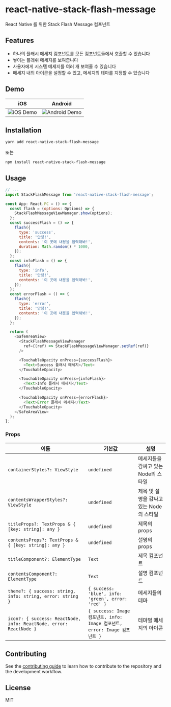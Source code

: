 # react-native-stack-flash-message

React Native 를 위한 Stack Flash Message 컴포넌트

## Features

- 하나의 플래시 메세지 컴포넌트를 모든 컴포넌트들에서 호출할 수 있습니다
- 쌓이는 플래쉬 메세지를 보여줍니다
- 사용자에게 시스템 메세지를 여러 개 보여줄 수 있습니다
- 메세지 내의 아이콘을 설정할 수 있고, 메세지의 테마를 지정할 수 있습니다

## Demo

| iOS | Android |
| --- | --- |
| ![iOS Demo](https://user-images.githubusercontent.com/23352881/118910930-4628a580-b960-11eb-9394-cf59bf810678.gif) | ![Android Demo](https://user-images.githubusercontent.com/23352881/118910922-43c64b80-b960-11eb-92af-93d638383fad.gif) |

## Installation

```sh
yarn add react-native-stack-flash-message
```

또는

```sh
npm install react-native-stack-flash-message
```

## Usage

```js
// ...
import StackFlashMessage from 'react-native-stack-flash-message';

const App: React.FC = () => {
  const flash = (options: Options) => {
    StackFlashMessageViewManager.show(options);
  };
  const successFlash = () => {
    flash({
      type: 'success',
      title: '안녕!',
      contents: '이 곳에 내용을 입력해봐!',
      duration: Math.random() * 1000,
    });
  };
  const infoFlash = () => {
    flash({
      type: 'info',
      title: '안녕!',
      contents: '이 곳에 내용을 입력해봐!',
    });
  };
  const errorFlash = () => {
    flash({
      type: 'error',
      title: '안녕!',
      contents: '이 곳에 내용을 입력해봐!',
    });
  };

  return (
    <SafeAreaView>
      <StackFlashMessageViewManager
        ref={(ref) => StackFlashMessageViewManager.setRef(ref)}
      />

      <TouchableOpacity onPress={successFlash}>
        <Text>Success 플래시 메세지</Text>
      </TouchableOpacity>

      <TouchableOpacity onPress={infoFlash}>
        <Text>Info 플래시 메세지</Text>
      </TouchableOpacity>

      <TouchableOpacity onPress={errorFlash}>
        <Text>Error 플래시 메세지</Text>
      </TouchableOpacity>
    </SafeAreaView>
  );
};
```

### Props

| 이름 | 기본값 | 설명 |
| --- | --- | --- |
| `containerStyles?: ViewStyle` | `undefined` | 메세지들을 감싸고 있는 Node의 스타일 |
| `contentsWrapperStyles?: ViewStyle` | `undefined` | 제목 및 설명을 감싸고 있는 Node의 스타일 |
| `titleProps?: TextProps & { [key: string]: any }` | `undefined` | 제목의 props |
| `contentsProps?: TextProps & { [key: string]: any }` | `undefined` | 설명의 props |
| `titleComponent?: ElementType` | `Text` | 제목 컴포넌트 |
| `contentsComponent?: ElementType` | `Text` | 설명 컴포넌트 |
| `theme?: { success: string, info: string, error: string }` | `{ success: 'blue', info: 'green', error: 'red' }` | 메세지들의 테마 |
| `icon?: { success: ReactNode, info: ReactNode, error: ReactNode }` | `{ success: Image 컴포넌트, info: Image 컴포넌트, error: Image 컴포넌트 }` | 테마별 메세지의 아이콘 |

## Contributing

See the [contributing guide](CONTRIBUTING.md) to learn how to contribute to the repository and the development workflow.

## License

MIT
